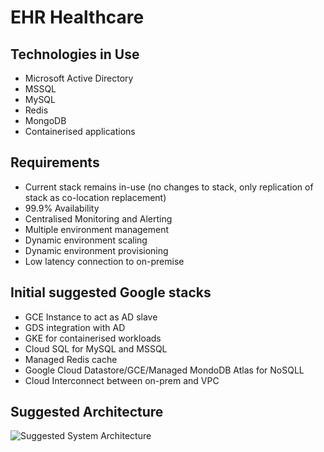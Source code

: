 # EHR Healthcare

## Technologies in Use
- Microsoft Active Directory
- MSSQL
- MySQL
- Redis
- MongoDB
- Containerised applications

## Requirements
- Current stack remains in-use (no changes to stack, only replication of stack as co-location replacement)
- 99.9% Availability
- Centralised Monitoring and Alerting
- Multiple environment management
- Dynamic environment scaling
- Dynamic environment provisioning
- Low latency connection to on-premise

## Initial suggested Google stacks
- GCE Instance to act as AD slave
- GDS integration with AD
- GKE for containerised workloads
- Cloud SQL for MySQL and MSSQL
- Managed Redis cache
- Google Cloud Datastore/GCE/Managed MondoDB Atlas for NoSQLL
- Cloud Interconnect between on-prem and VPC


## Suggested Architecture
![Suggested System Architecture](https://lucid.app/publicSegments/view/e109a2f8-abf2-4a18-9400-46276aaa639b/image.png)